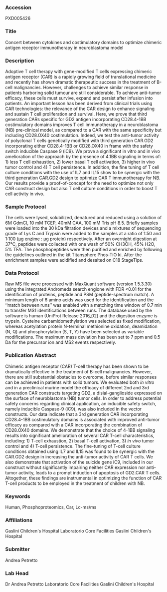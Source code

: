 ### Accession
PXD005426

### Title
Concert between cytokines and costimulatory domains to optimize chimeric antigen receptor immunotherapy in neuroblastoma model

### Description
Adoptive T cell therapy with gene-modified T cells expressing chimeric antigen receptor (CAR) is a rapidly growing field of translational medicine and recently has shown dramatic therapeutic success in the treatment of B-cell malignancies. However, challenges to achieve similar response in patients harboring solid tumour are still considerable. To achieve anti-tumor efficacy, these cells must survive, expand and persist after infusion into patients. An important lesson has been derived from clinical trials using CAR technologies: the relevance of the CAR design to enhance signaling and sustain T cell proliferation and survival.  Here, we prove that third generation CARs specific for GD2 antigen incorporating CD28.4-1BB costimulatory domains improves T cell immunotherapy in a neuroblastoma (NB) pre-clinical model, as compared to a CAR with the same specificity but including CD28.OX40 costimulation. Indeed, we test the anti-tumor activity of polyclonal T cells genetically modified with third generation CAR.GD2 incorporating either CD28.4-1BB or CD28.OX40 in frame with the safety switch inducible Caspase 9 (iC9). We prove a significant in vitro and in vivo amelioration of the approach by the presence of 4.1BB signaling in terms of: 1) less T cell exhaustion, 2) lower basal T cell activation, 3) higher in vivo tumor control and 4) T cell persistence. In addition, the fine tuning of T cell culture conditions with the use of IL7 and IL15 show to be synergic with the third generation CAR.GD2 design to optimize CAR T immunotherapy for NB. Our results provide a proof-of-concept for the need to optimize not only CAR construct design but also T cell culture conditions in order to boost T cell activity in vivo.

### Sample Protocol
The cells were lysed, solubilized, denatured and reduced using a solution of 6M GdmCl, 10 mM TCEP, 40mM CAA, 100 mM Tris pH 8.5. Briefly samples were loaded into the 30 kDa filtration devices and a mixtures of sequencing grade of Lys C and Trypsin were added to the samples at a ratio of 1:50 and 1:100 (µg enzime : µg protein) respectively. After an overnight digestion at 37°C, peptides  were collected with one wash of 50% CH3OH, 45% H2O, 5% TFA.  The phosphopeptides were then purified and enriched by following the guidelines outlined in the kit Titansphere Phos-TiO ki. After the enrichment samples were acidified and desalted on C18 StageTips.

### Data Protocol
Raw MS file were processed with MaxQuant software (version 1.5.3.30) using the integrated Andromeda search engione with FDR <0.01 for the identification of proteins, peptide and PSM (peptide-spectrum match). A minimum length of 6 amino acids was used for the identification and the ‘‘match between runs’’ was enabled with a matching time window of 0.7 min to transfer MS1 identifications between runs. The database used by the software is human (UniProt Release 2016_02) and the digestion enzyme is trypsin. Cysteine carbamidomethylation was selected as fixed modification, whereas acetylation protein N-terminal methionine oxidation, deamidation (N, Q) and phosphorylation (S, T, Y) have been selected as variable modifications. The maximum mass deviation has been set to 7 ppm and 0.5 Da for the precursor ion and MS2 events respectively.

### Publication Abstract
Chimeric antigen receptor (CAR) T-cell therapy has been shown to be dramatically effective in the treatment of B-cell malignancies. However, there are still substantial obstacles to overcome, before similar responses can be achieved in patients with solid tumors. We evaluated both <i>in vitro</i> and in a preclinical murine model the efficacy of different 2nd and 3rd generation CAR constructs targeting GD2, a disial-ganglioside expressed on the surface of neuroblastoma (NB) tumor cells. In order to address potential safety concerns regarding clinical application, an inducible safety switch, namely inducible Caspase-9 (iC9), was also included in the vector constructs. Our data indicate that a 3rd generation CAR incorporating CD28.4-1BB costimulatory domains is associated with improved anti-tumor efficacy as compared with a CAR incorporating the combination of CD28.OX40 domains. We demonstrate that the choice of 4-1BB signaling results into significant amelioration of several CAR T-cell characteristics, including: 1) T-cell exhaustion, 2) basal T-cell activation, 3) <i>in vivo</i> tumor control and 4) T-cell persistence. The fine-tuning of T-cell culture conditions obtained using IL7 and IL15 was found to be synergic with the CAR.GD2 design in increasing the anti-tumor activity of CAR T cells. We also demonstrate that activation of the suicide gene iC9, included in our construct without significantly impairing neither CAR expression nor anti-tumor activity, leads to a prompt induction of apoptosis of GD2.CAR T cells. Altogether, these findings are instrumental in optimizing the function of CAR T-cell products to be employed in the treatment of children with NB.

### Keywords
Human, Phosphoproteomics, Car, Lc-ms/ms

### Affiliations
Gaslini Children's Hospital
Laboratorio Core Facilities  Gaslini Children's Hospital

### Submitter
Andrea Petretto

### Lab Head
Dr Andrea Petretto
Laboratorio Core Facilities  Gaslini Children's Hospital


